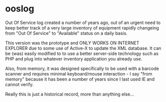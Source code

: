 ooslog
======

Out Of Service log created a number of years ago, out of an urgent need to keep better track of a
very large inventory of equipment rapidly changeing from "Out Of Service" to "Available" status on a
daily basis.

This version was the prototype and ONLY WORKS ON INTERNET EXPLORER due to some use of Active-X to update
the XML database. It can be (was) easily modified to to use a better server-side technology such as PHP
and plug into whatever inventory application you already use.

Also, from memory, it was designed specifically to be used with a barcode scanner and requires minimal
keyboard/mouse interaction - I say "from memory" because it has been a number of years since I last
used IE and cannot verify.

Really this is just a historical record, more than anything else...